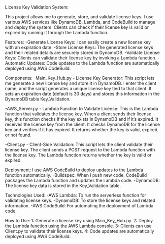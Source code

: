 License Key Validation System:

This project allows me to generate, store, and validate license keys. I use various AWS services like DynamoDB, Lambda, and CodeBuild to manage and deploy the system. Clients can check if their license key is valid or expired by running it through the Lambda function.


Features:
-Generate License Keys: I can easily create a new license key with an expiration date.
-Store License Keys: The generated license keys and their related details are securely stored in DynamoDB.
-Validate License Keys: Clients can validate their license key by invoking a Lambda function.
-Automatic Updates: Code updates to the Lambda function are automatically deployed using AWS CodeBuild.


Components:
-Main_Key_Hub.py - License Key Generator:
This script lets me generate a new license key and store it in DynamoDB.
I enter the client name, and the script generates a unique license key tied to that client.
It sets an expiration date (default is 30 days) and stores this information in the DynamoDB table Key_Validation.

-AWS_Server.py - Lambda Function to Validate License:
This is the Lambda function that validates the license key. When a client sends their license key, this function checks if the key exists in DynamoDB and if it’s expired.
It receives the license key from the client.
It checks DynamoDB for the license key and verifies if it has expired.
It returns whether the key is valid, expired, or not found.

-Client.py - Client-Side Validation:
This script lets the client validate their license key.
The client sends a POST request to the Lambda function with the license key.
The Lambda function returns whether the key is valid or expired.

Deployment:
I use AWS CodeBuild to deploy updates to the Lambda function automatically.
-Buildspec: When I push new code, CodeBuild packages the Lambda function and updates the Lambda code.
-DynamoDB: The license key data is stored in the Key_Validation table.


Technologies Used:
-AWS Lambda: To run the serverless function for validating license keys.
-DynamoDB: To store the license keys and related information.
-AWS CodeBuild: For automating the deployment of Lambda code.

How to Use:
1: Generate a license key using Main_Key_Hub.py.
2: Deploy the Lambda function using the AWS Lambda console.
3: Clients can use Client.py to validate their license keys.
4: Code updates are automatically deployed using AWS CodeBuild.

